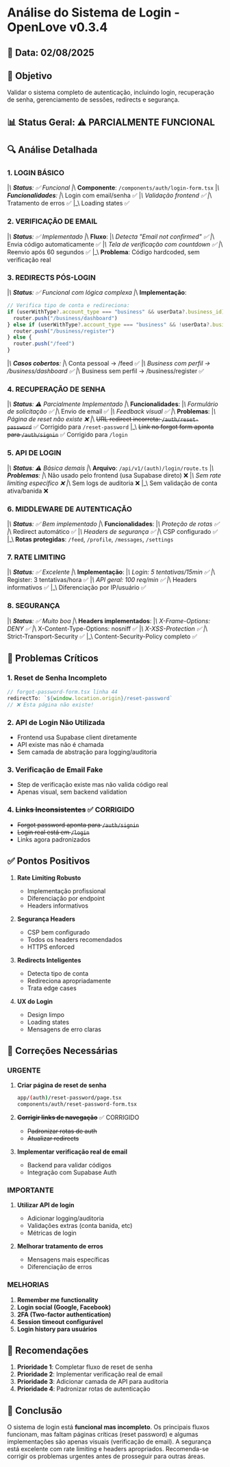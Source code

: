 # Análise do Sistema de Login - OpenLove v0.3.4

## 📅 Data: 02/08/2025

## 🎯 Objetivo
Validar o sistema completo de autenticação, incluindo login, recuperação de senha, gerenciamento de sessões, redirects e segurança.

## 📊 Status Geral: ⚠️ PARCIALMENTE FUNCIONAL

## 🔍 Análise Detalhada

### 1. LOGIN BÁSICO
|_\ **Status**: ✅ Funcional
|_\ **Componente**: `/components/auth/login-form.tsx`
|_\ **Funcionalidades**:
   |_\ Login com email/senha ✅
   |_\ Validação frontend ✅
   |_\ Tratamento de erros ✅
   |_\ Loading states ✅

### 2. VERIFICAÇÃO DE EMAIL
|_\ **Status**: ✅ Implementado
|_\ **Fluxo**:
   |_\ Detecta "Email not confirmed" ✅
   |_\ Envia código automaticamente ✅
   |_\ Tela de verificação com countdown ✅
   |_\ Reenvio após 60 segundos ✅
|_\ **Problema**: Código hardcoded, sem verificação real

### 3. REDIRECTS PÓS-LOGIN
|_\ **Status**: ✅ Funcional com lógica complexa
|_\ **Implementação**:
```typescript
// Verifica tipo de conta e redireciona:
if (userWithType?.account_type === "business" && userData?.business_id) {
  router.push("/business/dashboard")
} else if (userWithType?.account_type === "business" && !userData?.business_id) {
  router.push("/business/register")
} else {
  router.push("/feed")
}
```
|_\ **Casos cobertos**:
   |_\ Conta pessoal → /feed ✅
   |_\ Business com perfil → /business/dashboard ✅
   |_\ Business sem perfil → /business/register ✅

### 4. RECUPERAÇÃO DE SENHA
|_\ **Status**: ⚠️ Parcialmente Implementado
|_\ **Funcionalidades**:
   |_\ Formulário de solicitação ✅
   |_\ Envio de email ✅
   |_\ Feedback visual ✅
|_\ **Problemas**:
   |_\ Página de reset não existe ❌
   |_\ ~~URL redirect incorreta: `/auth/reset-password`~~ ✅ Corrigido para `/reset-password`
   |_\ ~~Link no forgot form aponta para `/auth/signin`~~ ✅ Corrigido para `/login`

### 5. API DE LOGIN
|_\ **Status**: ⚠️ Básica demais
|_\ **Arquivo**: `/api/v1/(auth)/login/route.ts`
|_\ **Problemas**:
   |_\ Não usado pelo frontend (usa Supabase direto) ❌
   |_\ Sem rate limiting específico ❌
   |_\ Sem logs de auditoria ❌
   |_\ Sem validação de conta ativa/banida ❌

### 6. MIDDLEWARE DE AUTENTICAÇÃO
|_\ **Status**: ✅ Bem implementado
|_\ **Funcionalidades**:
   |_\ Proteção de rotas ✅
   |_\ Redirect automático ✅
   |_\ Headers de segurança ✅
   |_\ CSP configurado ✅
|_\ **Rotas protegidas**: `/feed`, `/profile`, `/messages`, `/settings`

### 7. RATE LIMITING
|_\ **Status**: ✅ Excelente
|_\ **Implementação**:
   |_\ Login: 5 tentativas/15min ✅
   |_\ Register: 3 tentativas/hora ✅
   |_\ API geral: 100 req/min ✅
   |_\ Headers informativos ✅
   |_\ Diferenciação por IP/usuário ✅

### 8. SEGURANÇA
|_\ **Status**: ✅ Muito boa
|_\ **Headers implementados**:
   |_\ X-Frame-Options: DENY ✅
   |_\ X-Content-Type-Options: nosniff ✅
   |_\ X-XSS-Protection ✅
   |_\ Strict-Transport-Security ✅
   |_\ Content-Security-Policy completo ✅

## 🚨 Problemas Críticos

### 1. **Reset de Senha Incompleto**
```typescript
// forgot-password-form.tsx linha 44
redirectTo: `${window.location.origin}/reset-password`
// ❌ Esta página não existe!
```

### 2. **API de Login Não Utilizada**
- Frontend usa Supabase client diretamente
- API existe mas não é chamada
- Sem camada de abstração para logging/auditoria

### 3. **Verificação de Email Fake**
- Step de verificação existe mas não valida código real
- Apenas visual, sem backend validation

### 4. **~~Links Inconsistentes~~** ✅ CORRIGIDO
- ~~Forgot password aponta para `/auth/signin`~~
- ~~Login real está em `/login`~~
- Links agora padronizados

## ✅ Pontos Positivos

1. **Rate Limiting Robusto**
   - Implementação profissional
   - Diferenciação por endpoint
   - Headers informativos

2. **Segurança Headers**
   - CSP bem configurado
   - Todos os headers recomendados
   - HTTPS enforced

3. **Redirects Inteligentes**
   - Detecta tipo de conta
   - Redireciona apropriadamente
   - Trata edge cases

4. **UX do Login**
   - Design limpo
   - Loading states
   - Mensagens de erro claras

## 🔧 Correções Necessárias

### URGENTE
1. **Criar página de reset de senha**
   ```bash
   app/(auth)/reset-password/page.tsx
   components/auth/reset-password-form.tsx
   ```

2. **~~Corrigir links de navegação~~** ✅ CORRIGIDO
   - ~~Padronizar rotas de auth~~
   - ~~Atualizar redirects~~

3. **Implementar verificação real de email**
   - Backend para validar códigos
   - Integração com Supabase Auth

### IMPORTANTE
1. **Utilizar API de login**
   - Adicionar logging/auditoria
   - Validações extras (conta banida, etc)
   - Métricas de login

2. **Melhorar tratamento de erros**
   - Mensagens mais específicas
   - Diferenciação de erros

### MELHORIAS
1. **Remember me functionality**
2. **Login social (Google, Facebook)**
3. **2FA (Two-factor authentication)**
4. **Session timeout configurável**
5. **Login history para usuários**

## 📝 Recomendações

1. **Prioridade 1**: Completar fluxo de reset de senha
2. **Prioridade 2**: Implementar verificação real de email
3. **Prioridade 3**: Adicionar camada de API para auditoria
4. **Prioridade 4**: Padronizar rotas de autenticação

## 🎯 Conclusão

O sistema de login está **funcional mas incompleto**. Os principais fluxos funcionam, mas faltam páginas críticas (reset password) e algumas implementações são apenas visuais (verificação de email). A segurança está excelente com rate limiting e headers apropriados. Recomenda-se corrigir os problemas urgentes antes de prosseguir para outras áreas.